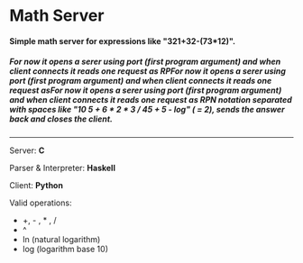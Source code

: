 # Math Server

#### Simple math server for expressions like "321+32-(73\*12)".

##### For now it opens a serer using port (first program argument) and when client connects it reads one request as RPFor now it opens a serer using port (first program argument) and when client connects it reads one request  asFor now it opens a serer using port (first program argument) and when client connects it reads one request as RPN notation separated with spaces like "10 5 + 6 * 2 * 3 / 45 + 5 - log" ( = 2), sends the answer back and closes the client.
------------------------------------------
Server: __C__

Parser & Interpreter: __Haskell__

Client: __Python__

Valid operations:

- +, - , * , /
- ^
- ln (natural logarithm)
- log (logarithm base 10)
